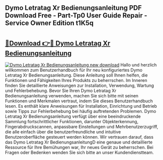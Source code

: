 ## Dymo Letratag Xr Bedienungsanleitung PDF Download Free - Part-Tp0 User Guide Repair - Service Owner Edition t1K5q

# <h2><a href="http://df0hkh.blite.top/?on=Dymo+Letratag+Xr+Bedienungsanleitung">🔗Download 👉🔴 Dymo Letratag Xr Bedienungsanleitung</a></h2>

[![Dymo Letratag Xr Bedienungsanleitung new download](https://i.imgur.com/lujVjoI.png)](http://df0hkh.blite.top/?on=Dymo+Letratag+Xr+Bedienungsanleitung)
Hallo und herzlich willkommen zum Benutzerhandbuch für Ihr neu konfiguriertes Dymo Letratag Xr Bedienungsanleitung. Diese Anleitung soll Ihnen helfen, die Funktionen und Fähigkeiten Ihres Produkts zu beherrschen. Im Inneren finden Sie detaillierte Anweisungen zur Installation, Verwendung, Wartung und Fehlerbehebung. Bevor Sie Ihren Dymo Letratag Xr Bedienungsanleitung verwenden, machen Sie sich bitte mit seinen Funktionen und Merkmalen vertraut, indem Sie dieses Benutzerhandbuch lesen. Es enthält klare Anweisungen für Installation, Einrichtung und Betrieb sowie Tipps zur Fehlerbehebung bei häufig auftretenden Problemen. Dymo Letratag Xr Bedienungsanleitung verfügt über eine beeindruckende Sammlung fortschrittlicher Funktionen, darunter Objekterkennung, Fingerabdruckscannen, anpassbare Einstellungen und Mehrbenutzerzugriff, die alle einfach über die benutzerfreundliche und intuitive Benutzeroberfläche gesteuert werden können. Wir vertrauen darauf, dass das Dymo Letratag Xr BedienungsanleitungD eine genaue und detaillierte Ressource für Ihre Bemühungen war, Ihr neues Gerät zu beherrschen. Bei Fragen oder Bedenken wenden Sie sich bitte an unser Kundendienstteam.
